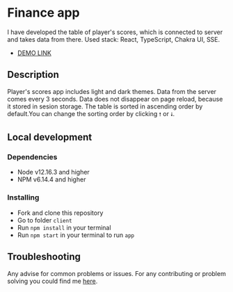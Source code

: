 # Finance app

I have developed the table of player's scores, which is connected to server and takes data from there.
Used stack: React, TypeScript, Chakra UI, SSE.
- [DEMO LINK](https://vlad-shulzhenko.github.io/players-scores-test-task/)

## Description

Player's scores app includes light and dark themes. Data from the server comes every 3 seconds.
Data does not disappear on page reload, because it stored in sesion storage.
The table is sorted in ascending order by default.You can change the sorting order by clicking `🠕` or `🠗`.

## Local development

### Dependencies
* Node v12.16.3 and higher
* NPM v6.14.4 and higher


### Installing
* Fork and clone this repository
* Go to folder `client`
* Run `npm install` in your terminal
* Run `npm start` in your terminal to run `app`

## Troubleshooting

Any advise for common problems or issues.
For any contributing or problem solving you could find me [here](https://t.me/shulzhenkovlad).
